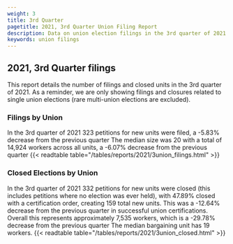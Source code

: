 ```yaml
---
weight: 3
title: 3rd Quarter
pagetitle: 2021, 3rd Quarter Union Filing Report
description: Data on union election filings in the 3rd quarter of 2021
keywords: union filings
---
```


## 2021, 3rd Quarter filings

This report details the number of filings and closed units in the 3rd quarter of 2021. As a reminder, we are only showing filings and closures related to single union elections (rare multi-union elections are excluded).

### Filings by Union
In the 3rd quarter of 2021 323 petitions for new units were filed, a -5.83% decrease from the previous quarter The median size was 20 with a total of 14,924 workers across all units, a -6.07% decrease from the previous quarter
{{< readtable table="/tables/reports/2021/3union_filings.html" >}}

### Closed Elections by Union
In the 3rd quarter of 2021 332 petitions for new units were closed (this includes petitions where no election was ever held), with 47.89% closed with a certification order, creating 159 total new units. This was a -12.64% decrease from the previous quarter in successful union certifications. Overall this represents approximately 7,535 workers, which is a -29.78% decrease from the previous quarter The median bargaining unit has 19 workers.
{{< readtable table="/tables/reports/2021/3union_closed.html" >}}
